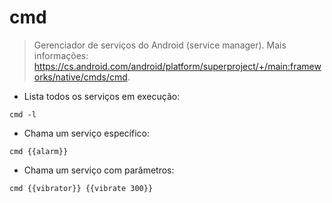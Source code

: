 # cmd

> Gerenciador de serviços do Android (service manager).
> Mais informações: <https://cs.android.com/android/platform/superproject/+/main:frameworks/native/cmds/cmd>.

- Lista todos os serviços em execução:

`cmd -l`

- Chama um serviço específico:

`cmd {{alarm}}`

- Chama um serviço com parâmetros:

`cmd {{vibrator}} {{vibrate 300}}`
